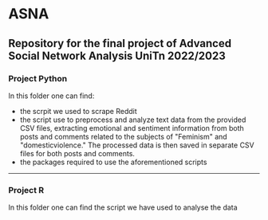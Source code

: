 # ASNA
Repository for the final project of Advanced Social Network Analysis UniTn 2022/2023
---
### Project Python
In this folder one can find:
- the scrpit we used to scrape Reddit
- the script use to preprocess and analyze text data from the provided CSV files, extracting emotional and sentiment information from both posts and comments related to the subjects of "Feminism" and "domesticviolence." The processed data is then saved in separate CSV files for both posts and comments.
- the packages required to use the aforementioned scripts
---
### Project R
In this folder one can find the script we have used to analyse the data 
